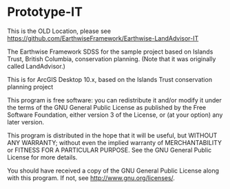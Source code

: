 # Prototype-IT
This is the OLD Location, please see https://github.com/EarthwiseFramework/Earthwise-LandAdvisor-IT

The Earthwise Framework SDSS for the sample project based on Islands Trust, British Columbia, conservation planning. (Note that it was originally called LandAdvisor.)

This is for ArcGIS Desktop 10.x, based on the Islands Trust conservation planning project

This program is free software: you can redistribute it and/or modify
it under the terms of the GNU General Public License as published by
the Free Software Foundation, either version 3 of the License, or
(at your option) any later version.

This program is distributed in the hope that it will be useful,
but WITHOUT ANY WARRANTY; without even the implied warranty of
MERCHANTABILITY or FITNESS FOR A PARTICULAR PURPOSE. See the
GNU General Public License for more details.

You should have received a copy of the GNU General Public License
along with this program. If not, see <http://www.gnu.org/licenses/>.
